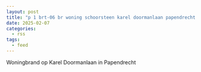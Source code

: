 ```yaml
---
layout: post
title: "p 1 brt-06 br woning schoorsteen karel doormanlaan papendrecht 186951 186932"
date: 2025-02-07
categories: 
  - rss
tags: 
  - feed
---
```


Woningbrand op Karel Doormanlaan in Papendrecht
